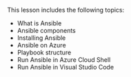 

This lesson includes the following topics:

- What is Ansible
- Ansible components
- Installing Ansible
- Ansible on Azure
- Playbook structure
- Run Ansible in Azure Cloud Shell
- Run Ansible in Visual Studio Code
